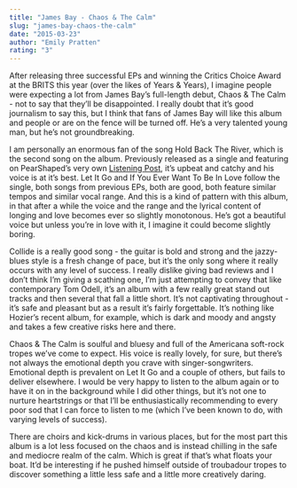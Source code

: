 ```yaml
---
title: "James Bay - Chaos & The Calm"
slug: "james-bay-chaos-the-calm"
date: "2015-03-23"
author: "Emily Pratten"
rating: "3"
---
```


After releasing three successful EPs and winning the Critics Choice Award at the BRITS this year (over the likes of Years & Years), I imagine people were expecting a lot from James Bay’s full-length debut, Chaos & The Calm - not to say that they’ll be disappointed. I really doubt that it’s good journalism to say this, but I think that fans of James Bay will like this album and people or are on the fence will be turned off. He’s a very talented young man, but he’s not groundbreaking.

I am personally an enormous fan of the song Hold Back The River, which is the second song on the album. Previously released as a single and featuring on PearShaped’s very own [Listening Post](http://pearshapedexeter.com/listening-post-5/), it’s upbeat and catchy and his voice is at it’s best. Let It Go and If You Ever Want To Be In Love follow the single, both songs from previous EPs, both are good, both feature similar tempos and similar vocal range. And this is a kind of pattern with this album, in that after a while the voice and the range and the lyrical content of longing and love becomes ever so slightly monotonous. He’s got a beautiful voice but unless you’re in love with it, I imagine it could become slightly boring.

Collide is a really good song - the guitar is bold and strong and the jazzy-blues style is a fresh change of pace, but it’s the only song where it really occurs with any level of success. I really dislike giving bad reviews and I don’t think I’m giving a scathing one, I’m just attempting to convey that like contemporary Tom Odell, it’s an album with a few really great stand out tracks and then several that fall a little short. It’s not captivating throughout - it’s safe and pleasant but as a result it’s fairly forgettable. It’s nothing like Hozier’s recent album, for example, which is dark and moody and angsty and takes a few creative risks here and there.

Chaos & The Calm is soulful and bluesy and full of the Americana soft-rock tropes we’ve come to expect. His voice is really lovely, for sure, but there’s not always the emotional depth you crave with singer-songwriters. Emotional depth is prevalent on Let It Go and a couple of others, but fails to deliver elsewhere. I would be very happy to listen to the album again or to have it on in the background while I did other things, but it’s not one to nurture heartstrings or that I’ll be enthusiastically recommending to every poor sod that I can force to listen to me (which I’ve been known to do, with varying levels of success).

There are choirs and kick-drums in various places, but for the most part this album is a lot less focused on the chaos and is instead chilling in the safe and mediocre realm of the calm. Which is great if that’s what floats your boat. It’d be interesting if he pushed himself outside of troubadour tropes to discover something a little less safe and a little more creatively daring.
